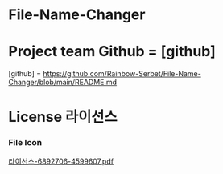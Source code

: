 # File-Name-Changer

# Project team Github = [github]

[github] = https://github.com/Rainbow-Serbet/File-Name-Changer/blob/main/README.md

# License 라이선스
### File Icon
[라이선스-6892706-4599607.pdf](https://github.com/Rainbow-Serbet/File-Name-Changer/files/6952866/-6892706-4599607.pdf)
